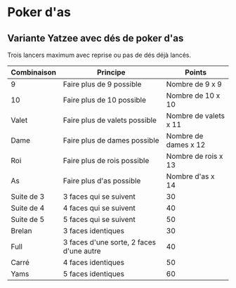 # Poker d'as

## Variante Yatzee avec dés de poker d'as

Trois lancers maximum avec reprise ou pas de dés déjà lancés.

Combinaison | Principe | Points
-----|-----|-----
9 | Faire plus de 9 possible | Nombre de 9 x 9
10 | Faire plus de 10 possible | Nombre de 10 x 10
Valet | Faire plus de valets possible | Nombre de valets x 11
Dame | Faire plus de dames possible | Nombre de dames x 12
Roi | Faire plus de rois possible | Nombre de rois x 13
As | Faire plus d'as possible | Nombre d'as x 14
Suite de 3 | 3 faces qui se suivent | 30
Suite de 4 | 4 faces qui se suivent | 40
Suite de 5 | 5 faces qui se suivent | 50
Brelan | 3 faces identiques | 30
Full | 3 faces d'une sorte, 2 faces d'une autre | 40
Carré | 4 faces identiques | 50
Yams | 5 faces identiques | 60



